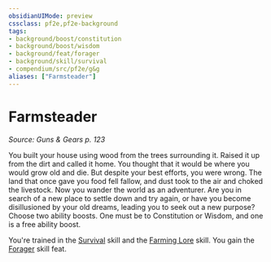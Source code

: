 ```yaml
---
obsidianUIMode: preview
cssclass: pf2e,pf2e-background
tags:
- background/boost/constitution
- background/boost/wisdom
- background/feat/forager
- background/skill/survival
- compendium/src/pf2e/g&g
aliases: ["Farmsteader"]
---
```

# Farmsteader
*Source: Guns & Gears p. 123*  

You built your house using wood from the trees surrounding it. Raised it up from the dirt and called it home. You thought that it would be where you would grow old and die. But despite your best efforts, you were wrong. The land that once gave you food fell fallow, and dust took to the air and choked the livestock. Now you wander the world as an adventurer. Are you in search of a new place to settle down and try again, or have you become disillusioned by your old dreams, leading you to seek out a new purpose? Choose two ability boosts. One must be to Constitution or Wisdom, and one is a free ability boost.

You're trained in the [Survival](../../skills.md#Survival) skill and the [Farming Lore](../../skills.md#Lore) skill. You gain the [Forager](../../feats/forager.md) skill feat.